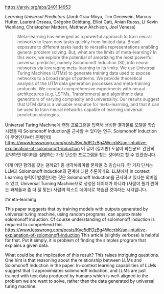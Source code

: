 https://arxiv.org/abs/2401.14953

*Learning Universal Predictors* (Jordi Grau-Moya, Tim Genewein, Marcus Hutter, Laurent Orseau, Grégoire Delétang, Elliot Catt, Anian Ruoss, Li Kevin Wenliang, Christopher Mattern, Matthew Aitchison, Joel Veness)

> Meta-learning has emerged as a powerful approach to train neural networks to learn new tasks quickly from limited data. Broad exposure to different tasks leads to versatile representations enabling general problem solving. But, what are the limits of meta-learning? In this work, we explore the potential of amortizing the most powerful universal predictor, namely Solomonoff Induction (SI), into neural networks via leveraging meta-learning to its limits. We use Universal Turing Machines (UTMs) to generate training data used to expose networks to a broad range of patterns. We provide theoretical analysis of the UTM data generation processes and meta-training protocols. We conduct comprehensive experiments with neural architectures (e.g. LSTMs, Transformers) and algorithmic data generators of varying complexity and universality. Our results suggest that UTM data is a valuable resource for meta-learning, and that it can be used to train neural networks capable of learning universal prediction strategies.

Universal Turing Machine에 랜덤 프로그램을 입력해 생성한 결과물로 모델을 학습시켰을 때 Solomonoff Induction을 근사할 수 있다는 연구. Solomonoff Induction이 무엇인지부터 문제인데 https://www.lesswrong.com/posts/Kyc5dFDzBg4WccrbK/an-intuitive-explanation-of-solomonoff-induction 이 글이 (길지만) 도움이 되는군요. 간단히 요약하면 데이터를 설명하는 가장 단순한 프로그램을 찾는 것이라고 할 수 있겠습니다.

이게 어떤 함의를 갖는 걸까요? 좀 생각해봐야할 문제일 것 같습니다. 한 가지 단서는 LLM과 Solomonoff Induction의 관계에 대한 추론이네요. LLM에서 In context Learning 능력이 발생한다는 것은 Solomonoff Induction을 근사하고 있다는 의미일 수 있고, Universal Turning Machine으로 생성된 데이터가 아니라 (사람이 풀기 원하는 과제들과 좀 더 잘 맞는) 사람의 텍스트 데이터로 학습된 것이라는 시각입니다.

#meta-learning

This paper suggests that by training models with outputs generated by universal turing machine, using random programs, can approximate solomonoff induction. Of course understanding of solomonoff induction is required to comprehend this. https://www.lesswrong.com/posts/Kyc5dFDzBg4WccrbK/an-intuitive-explanation-of-solomonoff-induction This article (slightly verbose) is helpful for that. Put it simply, it is problem of finding the simples program that explains a given data.

What could be the implication of this result? This raises intriguing questions. One hint is that reasoning about the relationship between LLMs and Solomonoff Induction in the paper. In-context learning capabilities of LLMs suggest that it approximiates solomonoff induction, and LLMs are just trained with text data produced by humans which is well-aligned to the problem we are want to solve, rather than the data generated by universal turing machine.